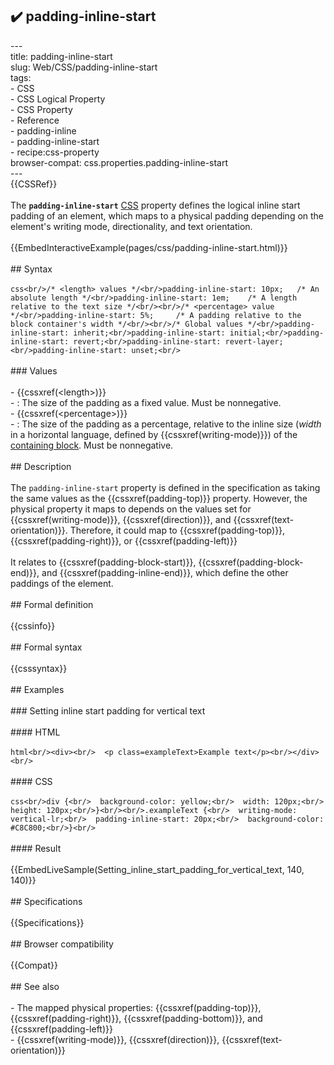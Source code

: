 ## ✔️ padding-inline-start 
 ---<br/>title: padding-inline-start<br/>slug: Web/CSS/padding-inline-start<br/>tags:<br/>  - CSS<br/>  - CSS Logical Property<br/>  - CSS Property<br/>  - Reference<br/>  - padding-inline<br/>  - padding-inline-start<br/>  - recipe:css-property<br/>browser-compat: css.properties.padding-inline-start<br/>---<br/>{{CSSRef}}<br/><br/>The **`padding-inline-start`** [CSS](/en-US/docs/Web/CSS) property defines the logical inline start padding of an element, which maps to a physical padding depending on the element's writing mode, directionality, and text orientation.<br/><br/>{{EmbedInteractiveExample(pages/css/padding-inline-start.html)}}<br/><br/>## Syntax<br/><br/>```css<br/>/* <length> values */<br/>padding-inline-start: 10px;   /* An absolute length */<br/>padding-inline-start: 1em;    /* A length relative to the text size */<br/><br/>/* <percentage> value */<br/>padding-inline-start: 5%;     /* A padding relative to the block container's width */<br/><br/>/* Global values */<br/>padding-inline-start: inherit;<br/>padding-inline-start: initial;<br/>padding-inline-start: revert;<br/>padding-inline-start: revert-layer;<br/>padding-inline-start: unset;<br/>```<br/><br/>### Values<br/><br/>- {{cssxref(&lt;length&gt;)}}<br/>  - : The size of the padding as a fixed value. Must be nonnegative.<br/>- {{cssxref(&lt;percentage&gt;)}}<br/>  - : The size of the padding as a percentage, relative to the inline size (_width_ in a horizontal language, defined by {{cssxref(writing-mode)}}) of the [containing block](/en-US/docs/Web/CSS/Containing_block). Must be nonnegative.<br/><br/>## Description<br/><br/>The `padding-inline-start` property is defined in the specification as taking the same values as the {{cssxref(padding-top)}} property. However, the physical property it maps to depends on the values set for {{cssxref(writing-mode)}}, {{cssxref(direction)}}, and {{cssxref(text-orientation)}}. Therefore, it could map to {{cssxref(padding-top)}}, {{cssxref(padding-right)}}, or {{cssxref(padding-left)}}<br/><br/>It relates to {{cssxref(padding-block-start)}}, {{cssxref(padding-block-end)}}, and {{cssxref(padding-inline-end)}}, which define the other paddings of the element.<br/><br/>## Formal definition<br/><br/>{{cssinfo}}<br/><br/>## Formal syntax<br/><br/>{{csssyntax}}<br/><br/>## Examples<br/><br/>### Setting inline start padding for vertical text<br/><br/>#### HTML<br/><br/>```html<br/><div><br/>  <p class=exampleText>Example text</p><br/></div><br/>```<br/><br/>#### CSS<br/><br/>```css<br/>div {<br/>  background-color: yellow;<br/>  width: 120px;<br/>  height: 120px;<br/>}<br/><br/>.exampleText {<br/>  writing-mode: vertical-lr;<br/>  padding-inline-start: 20px;<br/>  background-color: #C8C800;<br/>}<br/>```<br/><br/>#### Result<br/><br/>{{EmbedLiveSample(Setting_inline_start_padding_for_vertical_text, 140, 140)}}<br/><br/>## Specifications<br/><br/>{{Specifications}}<br/><br/>## Browser compatibility<br/><br/>{{Compat}}<br/><br/>## See also<br/><br/>- The mapped physical properties: {{cssxref(padding-top)}}, {{cssxref(padding-right)}}, {{cssxref(padding-bottom)}}, and {{cssxref(padding-left)}}<br/>- {{cssxref(writing-mode)}}, {{cssxref(direction)}}, {{cssxref(text-orientation)}}<br/>